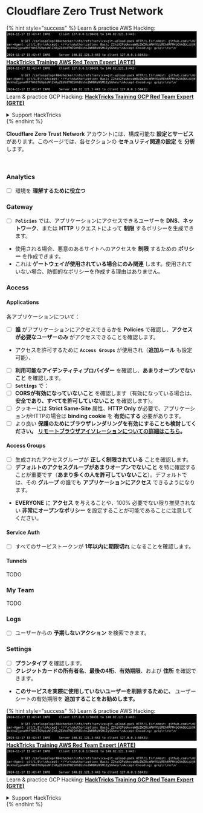 # Cloudflare Zero Trust Network

{% hint style="success" %}
Learn & practice AWS Hacking:<img src="../../.gitbook/assets/image (1).png" alt="" data-size="line">[**HackTricks Training AWS Red Team Expert (ARTE)**](https://training.hacktricks.xyz/courses/arte)<img src="../../.gitbook/assets/image (1).png" alt="" data-size="line">\
Learn & practice GCP Hacking: <img src="../../.gitbook/assets/image (2).png" alt="" data-size="line">[**HackTricks Training GCP Red Team Expert (GRTE)**<img src="../../.gitbook/assets/image (2).png" alt="" data-size="line">](https://training.hacktricks.xyz/courses/grte)

<details>

<summary>Support HackTricks</summary>

* Check the [**subscription plans**](https://github.com/sponsors/carlospolop)!
* **Join the** 💬 [**Discord group**](https://discord.gg/hRep4RUj7f) or the [**telegram group**](https://t.me/peass) or **follow** us on **Twitter** 🐦 [**@hacktricks\_live**](https://twitter.com/hacktricks\_live)**.**
* **Share hacking tricks by submitting PRs to the** [**HackTricks**](https://github.com/carlospolop/hacktricks) and [**HackTricks Cloud**](https://github.com/carlospolop/hacktricks-cloud) github repos.

</details>
{% endhint %}

**Cloudflare Zero Trust Network** アカウントには、構成可能な **設定とサービス** があります。このページでは、各セクションの **セキュリティ関連の設定** を **分析** します。

<figure><img src="../../.gitbook/assets/image (206).png" alt=""><figcaption></figcaption></figure>

### Analytics

* [ ] 環境を **理解するために役立つ**

### **Gateway**

* [ ] **`Policies`** では、アプリケーションにアクセスできるユーザーを **DNS**、**ネットワーク**、または **HTTP** リクエストによって **制限** するポリシーを生成できます。
* 使用される場合、悪意のあるサイトへのアクセスを **制限** するための **ポリシー** を作成できます。
* これは **ゲートウェイが使用されている場合にのみ関連** します。使用されていない場合、防御的なポリシーを作成する理由はありません。

### Access

#### Applications

各アプリケーションについて：

* [ ] **誰** がアプリケーションにアクセスできるかを **Policies** で確認し、**アクセスが必要なユーザーのみ** がアクセスできることを確認します。
* アクセスを許可するために **`Access Groups`** が使用され（**追加ルール** も設定可能）、 
* [ ] **利用可能なアイデンティティプロバイダー** を確認し、**あまりオープンでないこと** を確認します。
* [ ] **`Settings`** で：
* [ ] **CORSが有効になっていないこと** を確認します（有効になっている場合は、**安全であり、すべてを許可していないこと** を確認します）。
* [ ] クッキーには **Strict Same-Site** 属性、**HTTP Only** が必要で、アプリケーションがHTTPの場合は **binding cookie** を **有効にする** 必要があります。
* [ ] より良い **保護のためにブラウザレンダリングを有効にすることも検討してください。** [**リモートブラウザアイソレーションについての詳細はこちら**](https://blog.cloudflare.com/cloudflare-and-remote-browser-isolation/)**。**

#### **Access Groups**

* [ ] 生成されたアクセスグループが **正しく制限されている** ことを確認します。
* [ ] **デフォルトのアクセスグループがあまりオープンでないこと** を特に確認することが重要です（**あまり多くの人を許可していないこと**）。デフォルトでは、その **グループ** の誰でも **アプリケーションにアクセス** できるようになります。
* **EVERYONE** に **アクセス** を与えることや、100% 必要でない限り推奨されない **非常にオープンなポリシー** を設定することが可能であることに注意してください。

#### Service Auth

* [ ] すべてのサービストークンが **1年以内に期限切れ** になることを確認します。

#### Tunnels

TODO

### My Team

TODO

### Logs

* [ ] ユーザーからの **予期しないアクション** を検索できます。

### Settings

* [ ] **プランタイプ** を確認します。
* [ ] **クレジットカードの所有者名**、**最後の4桁**、**有効期限**、および **住所** を確認できます。
* **このサービスを実際に使用していないユーザーを削除するために、** ユーザーシートの有効期限を **追加することをお勧めします。**

{% hint style="success" %}
Learn & practice AWS Hacking:<img src="../../.gitbook/assets/image (1).png" alt="" data-size="line">[**HackTricks Training AWS Red Team Expert (ARTE)**](https://training.hacktricks.xyz/courses/arte)<img src="../../.gitbook/assets/image (1).png" alt="" data-size="line">\
Learn & practice GCP Hacking: <img src="../../.gitbook/assets/image (2).png" alt="" data-size="line">[**HackTricks Training GCP Red Team Expert (GRTE)**<img src="../../.gitbook/assets/image (2).png" alt="" data-size="line">](https://training.hacktricks.xyz/courses/grte)

<details>

<summary>Support HackTricks</summary>

* Check the [**subscription plans**](https://github.com/sponsors/carlospolop)!
* **Join the** 💬 [**Discord group**](https://discord.gg/hRep4RUj7f) or the [**telegram group**](https://t.me/peass) or **follow** us on **Twitter** 🐦 [**@hacktricks\_live**](https://twitter.com/hacktricks\_live)**.**
* **Share hacking tricks by submitting PRs to the** [**HackTricks**](https://github.com/carlospolop/hacktricks) and [**HackTricks Cloud**](https://github.com/carlospolop/hacktricks-cloud) github repos.

</details>
{% endhint %}
